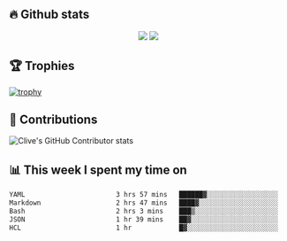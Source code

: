 ## &#128293; Github stats

<!-- GitHub Readme Streak Stats - https://github.com/DenverCoder1/github-readme-streak-stats -->
<p align="center">

<picture>
  <source 
    srcset="https://github-readme-stats.vercel.app/api?username=clivewalkden&count_private=true&show_icons=true&theme=darcula"
    media="(prefers-color-scheme: dark)"
  />
  <source
    srcset="https://github-readme-stats.vercel.app/api?username=clivewalkden&count_private=true&show_icons=true&theme=calm"
    media="(prefers-color-scheme: light), (prefers-color-scheme: no-preference)"
  />
  <img src="https://github-readme-stats.vercel.app/api?username=clivewalkden&count_private=true&show_icons=true&theme=darcula" />
</picture>

<a href="https://git.io/streak-stats" target="_blank">
  <img src="http://github-readme-streak-stats.herokuapp.com?user=clivewalkden&theme=darcula&date_format=j%20M%5B%20Y%5D" />
</a>

</p>

## &#127942; Trophies
[![trophy](https://github-profile-trophy.vercel.app/?username=clivewalkden&theme=onedark)](https://github.com/clivewalkden/github-profile-trophy)

## &#129309; Contributions
![Clive's GitHub Contributor stats](https://github-contributor-stats.vercel.app/api?username=clivewalkden)

## &#128202; This week I spent my time on
<!--START_SECTION:waka-->

```txt
YAML                       3 hrs 57 mins   ██████▓░░░░░░░░░░░░░░░░░░   26.40 %
Markdown                   2 hrs 47 mins   ████▓░░░░░░░░░░░░░░░░░░░░   18.61 %
Bash                       2 hrs 3 mins    ███▒░░░░░░░░░░░░░░░░░░░░░   13.79 %
JSON                       1 hr 39 mins    ██▓░░░░░░░░░░░░░░░░░░░░░░   11.10 %
HCL                        1 hr            █▓░░░░░░░░░░░░░░░░░░░░░░░   06.76 %
```

<!--END_SECTION:waka-->
